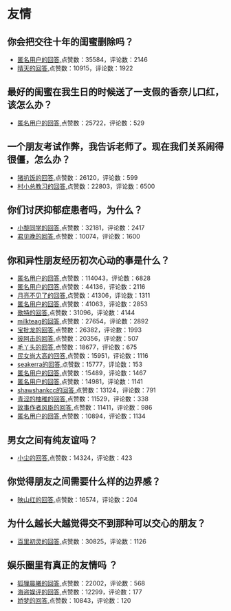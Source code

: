 #  友情 
## 你会把交往十年的闺蜜删除吗？
- [匿名用户的回答](https://www.zhihu.com/question/346142721/answer/1205235926),点赞数：35584，评论数：2146
- [晴天的回答](https://www.zhihu.com/question/346142721/answer/963252780),点赞数：10915，评论数：1922
## 最好的闺蜜在我生日的时候送了一支假的香奈儿口红，该怎么办？
- [匿名用户的回答](https://www.zhihu.com/question/342185430/answer/803956235),点赞数：25722，评论数：529
## 一个朋友考试作弊，我告诉老师了。现在我们关系闹得很僵，怎么办？
- [猪扒饭的回答](https://www.zhihu.com/question/319764538/answer/660034618),点赞数：26120，评论数：599
- [村小总教习的回答](https://www.zhihu.com/question/319764538/answer/649373975),点赞数：22803，评论数：6500
## 你们讨厌抑郁症患者吗，为什么？
- [小黎同学的回答](https://www.zhihu.com/question/307314100/answer/755482035),点赞数：32181，评论数：2417
- [君见晚的回答](https://www.zhihu.com/question/307314100/answer/725269118),点赞数：10074，评论数：1600
## 你和异性朋友经历初次心动的事是什么？
- [匿名用户的回答](https://www.zhihu.com/question/36829380/answer/877307185),点赞数：114043，评论数：6828
- [匿名用户的回答](https://www.zhihu.com/question/36829380/answer/799599183),点赞数：44136，评论数：2116
- [月亮不见了的回答](https://www.zhihu.com/question/36829380/answer/144930994),点赞数：41306，评论数：1311
- [匿名用户的回答](https://www.zhihu.com/question/36829380/answer/757414294),点赞数：41063，评论数：2853
- [歌特的回答](https://www.zhihu.com/question/36829380/answer/840648908),点赞数：31096，评论数：4144
- [milkteag的回答](https://www.zhihu.com/question/36829380/answer/1042662294),点赞数：27654，评论数：2892
- [宝批龙的回答](https://www.zhihu.com/question/36829380/answer/767166471),点赞数：26382，评论数：1993
- [彼阿击的回答](https://www.zhihu.com/question/36829380/answer/1255740490),点赞数：20356，评论数：507
- [毛丫头的回答](https://www.zhihu.com/question/36829380/answer/141954564),点赞数：18677，评论数：675
- [民女尚大高的回答](https://www.zhihu.com/question/36829380/answer/1063396014),点赞数：15951，评论数：1116
- [seakerra的回答](https://www.zhihu.com/question/36829380/answer/118264479),点赞数：15777，评论数：153
- [匿名用户的回答](https://www.zhihu.com/question/36829380/answer/847762918),点赞数：15489，评论数：1467
- [匿名用户的回答](https://www.zhihu.com/question/36829380/answer/802459208),点赞数：14981，评论数：1141
- [shawshankcc的回答](https://www.zhihu.com/question/36829380/answer/118607028),点赞数：13124，评论数：791
- [青涩的柚稚的回答](https://www.zhihu.com/question/36829380/answer/466855224),点赞数：11529，评论数：338
- [故事作者风臣的回答](https://www.zhihu.com/question/36829380/answer/710377089),点赞数：11411，评论数：986
- [匿名用户的回答](https://www.zhihu.com/question/36829380/answer/142212481),点赞数：10894，评论数：1134
## 男女之间有纯友谊吗？
- [小尘的回答](https://www.zhihu.com/question/51077217/answer/1722746450),点赞数：14324，评论数：423
## 你觉得朋友之间需要什么样的边界感？
- [映山红的回答](https://www.zhihu.com/question/523582601/answer/-1890281149),点赞数：16574，评论数：204
## 为什么越长大越觉得交不到那种可以交心的朋友？
- [百里初灵的回答](https://www.zhihu.com/question/35547426/answer/1303082069),点赞数：30825，评论数：1126
## 娱乐圈里有真正的友情吗 ？
- [狐狸晨曦的回答](https://www.zhihu.com/question/31189060/answer/894278994),点赞数：22002，评论数：568
- [海盗娱评的回答](https://www.zhihu.com/question/31189060/answer/1755884177),点赞数：12299，评论数：177
- [娇梦的回答](https://www.zhihu.com/question/31189060/answer/1732197863),点赞数：10843，评论数：120
